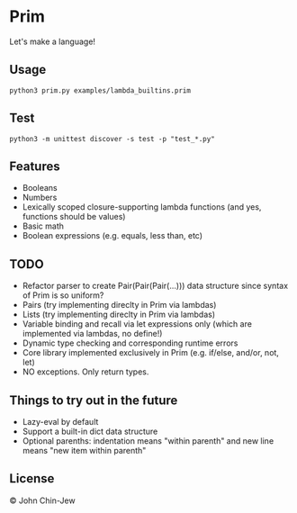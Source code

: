 # Prim

Let's make a language!

## Usage

```
python3 prim.py examples/lambda_builtins.prim
```

## Test

```
python3 -m unittest discover -s test -p "test_*.py"
```

## Features

- Booleans
- Numbers
- Lexically scoped closure-supporting lambda functions (and yes, functions should be values)
- Basic math
- Boolean expressions (e.g. equals, less than, etc)

## TODO

- Refactor parser to create Pair(Pair(Pair(...))) data structure since syntax of Prim is so uniform?
- Pairs (try implementing direclty in Prim via lambdas)
- Lists (try implementing direclty in Prim via lambdas)
- Variable binding and recall via let expressions only (which are implemented via lambdas, no define!)
- Dynamic type checking and corresponding runtime errors
- Core library implemented exclusively in Prim (e.g. if/else, and/or, not, let)
- NO exceptions. Only return types.

## Things to try out in the future

- Lazy-eval by default
- Support a built-in dict data structure
- Optional parenths: indentation means "within parenth" and new line means "new item within parenth"

## License

© John Chin-Jew
